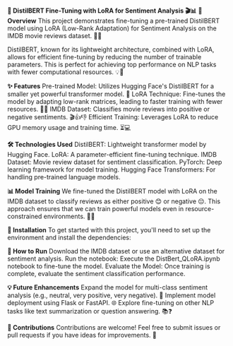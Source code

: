 **🎯 DistilBERT Fine-Tuning with LoRA for Sentiment Analysis 🎬📊**
**🚀 Overview**
This project demonstrates fine-tuning a pre-trained DistilBERT model using LoRA (Low-Rank Adaptation) for Sentiment Analysis on the IMDB movie reviews dataset. 📖🎥

DistilBERT, known for its lightweight architecture, combined with LoRA, allows for efficient fine-tuning by reducing the number of trainable parameters. This is perfect for achieving top performance on NLP tasks with fewer computational resources. 💡🔧

**✨ Features**
Pre-trained Model: Utilizes Hugging Face's DistilBERT for a smaller yet powerful transformer model. 🤖
LoRA Technique: Fine-tunes the model by adapting low-rank matrices, leading to faster training with fewer resources. 🧠💼
IMDB Dataset: Classifies movie reviews into positive or negative sentiments. 🎬👍👎
Efficient Training: Leverages LoRA to reduce GPU memory usage and training time. ⏳💻

**🛠️ Technologies Used**
DistilBERT: Lightweight transformer model by Hugging Face.
LoRA: A parameter-efficient fine-tuning technique.
IMDB Dataset: Movie review dataset for sentiment classification.
PyTorch: Deep learning framework for model training.
Hugging Face Transformers: For handling pre-trained language models.

**📊 Model Training**
We fine-tuned the DistilBERT model with LoRA on the IMDB dataset to classify reviews as either positive 😊 or negative 😔. This approach ensures that we can train powerful models even in resource-constrained environments. 💪✨

**🔧 Installation**
To get started with this project, you'll need to set up the environment and install the dependencies:


**🚀 How to Run**
Download the IMDB dataset or use an alternative dataset for sentiment analysis.
Run the notebook: Execute the DistBert_QLoRA.ipynb notebook to fine-tune the model.
Evaluate the Model: Once training is complete, evaluate the sentiment classification performance.

**💡 Future Enhancements**
Expand the model for multi-class sentiment analysis (e.g., neutral, very positive, very negative). 🎯
Implement model deployment using Flask or FastAPI. 🌐
Explore fine-tuning on other NLP tasks like text summarization or question answering. 📚❓

**🤝 Contributions**
Contributions are welcome! Feel free to submit issues or pull requests if you have ideas for improvements. 🙌
